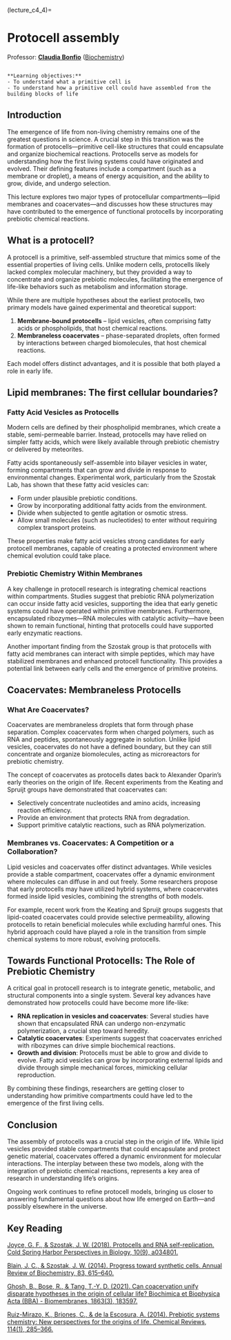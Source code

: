 (lecture_c4_4)=
# Protocell assembly

Professor: **[Claudia Bonfio](mailto:cb2036@cam.ac.uk)** ([Biochemistry](https://bonfiolab.eu/))

```{highlights}

**Learning objectives:**
- To understand what a primitive cell is
- To understand how a primitive cell could have assembled from the building blocks of life

```

## Introduction

The emergence of life from non-living chemistry remains one of the greatest questions in science. A crucial step in this transition was the formation of protocells—primitive cell-like structures that could encapsulate and organize biochemical reactions. Protocells serve as models for understanding how the first living systems could have originated and evolved. Their defining features include a compartment (such as a membrane or droplet), a means of energy acquisition, and the ability to grow, divide, and undergo selection.

This lecture explores two major types of protocellular compartments—lipid membranes and coacervates—and discusses how these structures may have contributed to the emergence of functional protocells by incorporating prebiotic chemical reactions.

## What is a protocell?
A protocell is a primitive, self-assembled structure that mimics some of the essential properties of living cells. Unlike modern cells, protocells likely lacked complex molecular machinery, but they provided a way to concentrate and organize prebiotic molecules, facilitating the emergence of life-like behaviors such as metabolism and information storage.

While there are multiple hypotheses about the earliest protocells, two primary models have gained experimental and theoretical support:

1.	**Membrane-bound protocells** – lipid vesicles, often comprising fatty acids or phospholipids, that host chemical reactions.
2.	**Membraneless coacervates** – phase-separated droplets, often formed by interactions between charged biomolecules, that host chemical reactions.

Each model offers distinct advantages, and it is possible that both played a role in early life.

## Lipid membranes: The first cellular boundaries?
### Fatty Acid Vesicles as Protocells

Modern cells are defined by their phospholipid membranes, which create a stable, semi-permeable barrier. Instead, protocells may have relied on simpler fatty acids, which were likely available through prebiotic chemistry or delivered by meteorites.

Fatty acids spontaneously self-assemble into bilayer vesicles in water, forming compartments that can grow and divide in response to environmental changes. Experimental work, particularly from the Szostak Lab, has shown that these fatty acid vesicles can:
-	Form under plausible prebiotic conditions.
-	Grow by incorporating additional fatty acids from the environment.
-	Divide when subjected to gentle agitation or osmotic stress.
-	Allow small molecules (such as nucleotides) to enter without requiring complex transport proteins.

These properties make fatty acid vesicles strong candidates for early protocell membranes, capable of creating a protected environment where chemical evolution could take place.

### Prebiotic Chemistry Within Membranes
A key challenge in protocell research is integrating chemical reactions within compartments. Studies suggest that prebiotic RNA polymerization can occur inside fatty acid vesicles, supporting the idea that early genetic systems could have operated within primitive membranes. Furthermore, encapsulated ribozymes—RNA molecules with catalytic activity—have been shown to remain functional, hinting that protocells could have supported early enzymatic reactions.

Another important finding from the Szostak group is that protocells with fatty acid membranes can interact with simple peptides, which may have stabilized membranes and enhanced protocell functionality. This provides a potential link between early cells and the emergence of primitive proteins.

## Coacervates: Membraneless Protocells
### What Are Coacervates?
Coacervates are membraneless droplets that form through phase separation. Complex coacervates form when charged polymers, such as RNA and peptides, spontaneously aggregate in solution. Unlike lipid vesicles, coacervates do not have a defined boundary, but they can still concentrate and organize biomolecules, acting as microreactors for prebiotic chemistry.

The concept of coacervates as protocells dates back to Alexander Oparin’s early theories on the origin of life. Recent experiments from the Keating and Spruijt groups have demonstrated that coacervates can:
- Selectively concentrate nucleotides and amino acids, increasing reaction efficiency.
- Provide an environment that protects RNA from degradation.
- Support primitive catalytic reactions, such as RNA polymerization.

### Membranes vs. Coacervates: A Competition or a Collaboration?
Lipid vesicles and coacervates offer distinct advantages. While vesicles provide a stable compartment, coacervates offer a dynamic environment where molecules can diffuse in and out freely. Some researchers propose that early protocells may have utilized hybrid systems, where coacervates formed inside lipid vesicles, combining the strengths of both models.

For example, recent work from the Keating and Spruijt groups suggests that lipid-coated coacervates could provide selective permeability, allowing protocells to retain beneficial molecules while excluding harmful ones. This hybrid approach could have played a role in the transition from simple chemical systems to more robust, evolving protocells.

## Towards Functional Protocells: The Role of Prebiotic Chemistry
A critical goal in protocell research is to integrate genetic, metabolic, and structural components into a single system. Several key advances have demonstrated how protocells could have become more life-like:
- **RNA replication in vesicles and coacervates**: Several studies have shown that encapsulated RNA can undergo non-enzymatic polymerization, a crucial step toward heredity.
- **Catalytic coacervates**: Experiments suggest that coacervates enriched with ribozymes can drive simple biochemical reactions.
- **Growth and division**: Protocells must be able to grow and divide to evolve. Fatty acid vesicles can grow by incorporating external lipids and divide through simple mechanical forces, mimicking cellular reproduction.

By combining these findings, researchers are getting closer to understanding how primitive compartments could have led to the emergence of the first living cells.

## Conclusion
The assembly of protocells was a crucial step in the origin of life. While lipid vesicles provided stable compartments that could encapsulate and protect genetic material, coacervates offered a dynamic environment for molecular interactions. The interplay between these two models, along with the integration of prebiotic chemical reactions, represents a key area of research in understanding life’s origins.

Ongoing work continues to refine protocell models, bringing us closer to answering fundamental questions about how life emerged on Earth—and possibly elsewhere in the universe.

## Key Reading
[Joyce, G. F., & Szostak, J. W. (2018). Protocells and RNA self-replication. Cold Spring Harbor Perspectives in Biology, 10(9), a034801.](https://pubmed.ncbi.nlm.nih.gov/30181195/)

[Blain, J. C., & Szostak, J. W. (2014). Progress toward synthetic cells. Annual Review of Biochemistry, 83, 615–640.](https://pubmed.ncbi.nlm.nih.gov/24606140/)

[Ghosh, B., Bose, R., & Tang, T.-Y. D. (2021). Can coacervation unify disparate hypotheses in the origin of cellular life? Biochimica et Biophysica Acta (BBA) - Biomembranes, 1863(3), 183597.](https://www.sciencedirect.com/science/article/pii/S1359029420301229)

[Ruiz-Mirazo, K., Briones, C., & de la Escosura, A. (2014). Prebiotic systems chemistry: New perspectives for the origins of life. Chemical Reviews, 114(1), 285–366.](https://pubs.acs.org/doi/10.1021/cr2004844)
 

